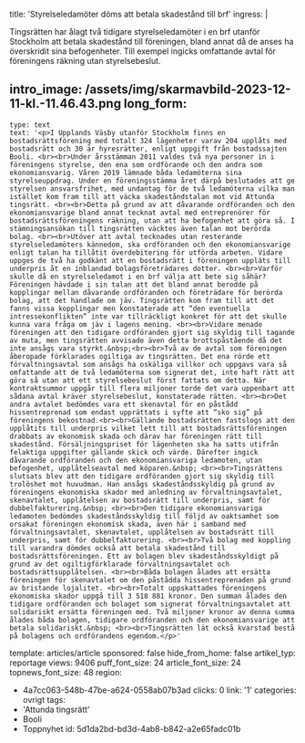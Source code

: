 title: 'Styrelseledamöter döms att betala skadestånd till brf'
ingress: |
  <p>Tingsrätten har ålagt två tidigare styrelseledamöter i en brf utanför Stockholm att betala skadestånd till föreningen, bland annat då de anses ha överskridit sina befogenheter. Till exempel ingicks omfattande avtal för föreningens räkning utan styrelsebeslut.
  </p>
  
intro_image: /assets/img/skarmavbild-2023-12-11-kl.-11.46.43.png
long_form:
  -
    type: text
    text: '<p>I Upplands Väsby utanför Stockholm finns en bostadsrättsförening med totalt 324 lägenheter varav 204 upplåts med bostadsrätt och 30 är hyresrätter, enligt uppgift från bostadssajten Booli. <br><br>Under årsstämman 2011 valdes två nya personer in i föreningens styrelse, den ena som ordförande och den andra som ekonomiansvarig. Våren 2019 lämnade båda ledamöterna sina styrelseuppdrag. Under en föreningsstämma året därpå beslutades att ge styrelsen ansvarsfrihet, med undantag för de två ledamöterna vilka man istället kom fram till att väcka skadeståndstalan mot vid Attunda tingsrätt. <br><br>Detta på grund av att dåvarande ordföranden och den ekonomiansvarige bland annat tecknat avtal med entreprenörer för bostadsrättsföreningens räkning, utan att ha befogenhet att göra så. I stämningsansökan till tingsrätten väcktes även talan mot berörda bolag. <br><br>Utöver att avtal tecknades utan resterande styrelseledamöters kännedom, ska ordföranden och den ekonomiansvarige enligt talan ha tillåtit överdebitering för utförda arbeten. Vidare uppges de två ha godkänt att en bostadsrätt i föreningen uppläts till underpris åt en inblandad bolagsföreträdares dotter. <br><br>Varför skulle då en styrelseledamot i en brf välja att bete sig såhär? Föreningen hävdade i sin talan att det bland annat berodde på kopplingar mellan dåvarande ordföranden och företrädare för berörda bolag, att det handlade om jäv. Tingsrätten kom fram till att det fanns vissa kopplingar men konstaterade att “den eventuella intressekonflikten” inte var tillräckligt konkret för att det skulle kunna vara fråga om jäv i lagens mening. <br><br>Vidare menade föreningen att den tidigare ordföranden gjort sig skyldig till tagande av muta, men tingsrätten avvisade även detta brottspåstående då det inte ansågs vara styrkt.&nbsp;<br><br>Två av de avtal som föreningen åberopade förklarades ogiltiga av tingsrätten. Det ena rörde ett förvaltningsavtal som ansågs ha oskäliga villkor och uppgavs vara så omfattande att de två ledamöterna som signerat det, inte haft rätt att göra så utan att ett styrelsebeslut först fattats om detta. När kontraktsummor uppgår till flera miljoner torde det vara uppenbart att sådana avtal kräver styrelsebeslut, konstaterade rätten. <br><br>Det andra avtalet bedömdes vara ett skenavtal för en påstådd hissentreprenad som endast upprättats i syfte att “sko sig” på föreningens bekostnad.<br><br>Gällande bostadsrätten fastslogs att den upplåtits till underpris vilket lett till att bostadsrättsföreningen drabbats av ekonomisk skada och därav har föreningen rätt till skadestånd. Försäljningspriset för lägenheten ska ha satts utifrån felaktiga uppgifter gällande skick och värde. Därefter ingick dåvarande ordföranden och den ekonomiansvariga ledamoten, utan befogenhet, upplåtelseavtal med köparen.&nbsp; <br><br>Tingsrättens slutsats blev att den tidigare ordföranden gjort sig skyldig till trolöshet mot huvudman. Han ansågs skadeståndsskyldig på grund av föreningens ekonomiska skador med anledning av förvaltningsavtalet, skenavtalet, upplåtelsen av bostadsrätt till underpris, samt för dubbelfakturering.&nbsp; <br><br>Den tidigare ekonomiansvariga ledamoten bedömdes skadeståndsskyldig till följd av oaktsamhet som orsakat föreningen ekonomisk skada, även här i samband med förvaltningsavtalet, skenavtalet, upplåtelsen av bostadsrätt till underpris, samt för dubbelfakturering. <br><br>Två bolag med koppling till varandra dömdes också att betala skadestånd till bostadsrättsföreningen. Ett av bolagen blev skadeståndsskyldigt på grund av det ogiltigförklarade förvaltningsavtalet och bostadsrättsupplåtelsen. <br><br>Båda bolagen ålades att ersätta föreningen för skenavtalet om den påstådda hissentreprenaden på grund av bristande lojalitet. <br><br>Totalt uppskattades föreningens ekonomiska skador uppgå till 3 518 881 kronor. Den summan ålades den tidigare ordföranden och bolaget som signerat förvaltningsavtalet att solidariskt ersätta föreningen med. Två miljoner kronor av denna summa ålades båda bolagen, tidigare ordföranden och den ekonomiansvarige att betala solidariskt.&nbsp; <br><br>Tingsrätten lät också kvarstad bestå på bolagens och ordförandens egendom.</p>'
template: articles/article
sponsored: false
hide_from_home: false
artikel_typ: reportage
views: 9406
puff_font_size: 24
article_font_size: 24
topnews_font_size: 48
region:
  - 4a7cc063-548b-47be-a624-0558ab07b3ad
clicks: 0
link: '1'
categories: ovrigt
tags:
  - 'Attunda tingsrätt'
  - Booli
  - Toppnyhet
id: 5d1da2bd-bd3d-4ab8-b842-a2e65fadc01b
